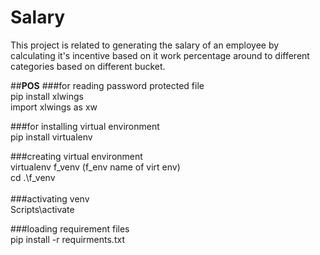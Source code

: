 # Salary

This project is related to generating the salary of an employee by calculating it's incentive based on it work percentage around to different categories based on different bucket.

##**POS**
###for reading password protected file<br>
pip install xlwings<br>
import xlwings as xw

###for installing virtual environment<br>
pip install virtualenv

###creating virtual environment<br>
virtualenv f_venv (f_env name of virt env)
<br>
cd .\f_venv\
<br>
###activating venv<br>
Scripts\activate

###loading requirement files<br>
 pip install -r requirments.txt  

